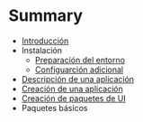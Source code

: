 # Summary

* [Introducción](README.md)
* Instalación
   * [Preparación del entorno](instalacion-preparacion-del-entorno.md)
   * [Configuarción adicional](instalacion-configuarcion-adicional.md)
* [Descripción de una aplicación](descripcion-de-una-aplicacion.md)
* [Creación de una aplicación](creacion-de-una-aplicacion.md)
* [Creación de paquetes de UI](creacion-de-paquetes-de-ui.md)
* Paquetes básicos

